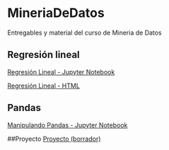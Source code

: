 # MineriaDeDatos
Entregables y material del curso de Mineria de Datos

## Regresión lineal 
[Regresión Lineal - Jupyter Notebook](https://nbviewer.jupyter.org/github/diegosandovalsk/MineriaDeDatos/blob/fe9fa1c613d36faf0001820da2d341aec3a01809/RegresionLineal/Regresion%20Lineal.ipynb)

[Regresión Lineal - HTML](https://nbviewer.jupyter.org/github/diegosandovalsk/MineriaDeDatos/blob/main/RegresionLineal/Regresion%20Lineal.html)

## Pandas
[Manipulando Pandas - Jupyter Notebook](https://nbviewer.jupyter.org/github/diegosandovalsk/MineriaDeDatos/blob/main/ManipulandoPandas_DiegoSandoval.ipynb)

##Proyecto
[Proyecto (borrador)](https://nbviewer.jupyter.org/github/diegosandovalsk/MineriaDeDatos/blob/main/proyecto_mineria.ipynb)
